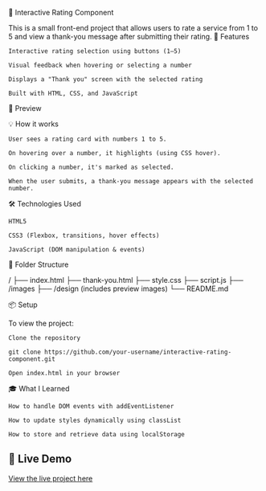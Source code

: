 🌟 Interactive Rating Component

This is a small front-end project that allows users to rate a service from 1 to 5 and view a thank-you message after submitting their rating.
🚀 Features

    Interactive rating selection using buttons (1–5)

    Visual feedback when hovering or selecting a number

    Displays a "Thank you" screen with the selected rating

    Built with HTML, CSS, and JavaScript

📸 Preview

💡 How it works

    User sees a rating card with numbers 1 to 5.

    On hovering over a number, it highlights (using CSS hover).

    On clicking a number, it's marked as selected.

    When the user submits, a thank-you message appears with the selected number.

🛠 Technologies Used

    HTML5

    CSS3 (Flexbox, transitions, hover effects)

    JavaScript (DOM manipulation & events)

📁 Folder Structure

/
├── index.html
├── thank-you.html
├── style.css
├── script.js
├── /images
├── /design (includes preview images)
└── README.md

📦 Setup

To view the project:

    Clone the repository

    git clone https://github.com/your-username/interactive-rating-component.git

    Open index.html in your browser

🎓 What I Learned

    How to handle DOM events with addEventListener

    How to update styles dynamically using classList

    How to store and retrieve data using localStorage

## 🔗 Live Demo

[View the live project here](https://sidiahmed-4.github.io/Interactive-rating-component/)

